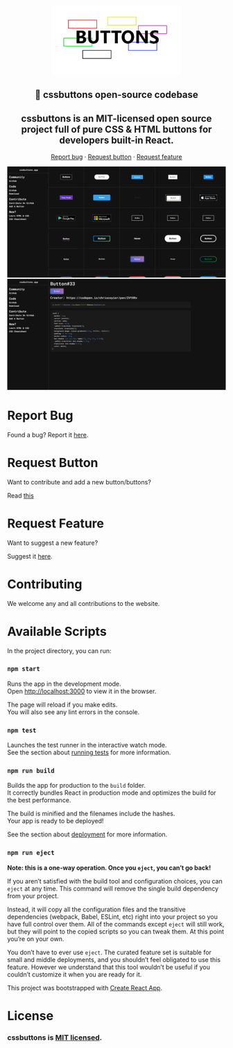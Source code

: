 <p align="center"><a href="https://cssbuttons.vercel.app/" target="_blank" rel="noopener noreferrer"><img width="300" src="./img/buttons.png" alt="cssbuttons"></a></p>
<h2 align="center">🚀 cssbuttons open-source codebase</h2> 

<h2 align="center">
cssbuttons is an MIT-licensed open source project full of pure CSS & HTML buttons for developers built-in React. 
</h2> 

<p align="center">
  <a href="https://github.com/r1/cssbuttons/issues">Report bug</a>
  ·
  <a href="https://github.com/r1/cssbuttons/blob/master/CONTRIBUTING.md">Request button</a>
  ·
  <a href="https://github.com/r1/cssbuttons/blob/master/CONTRIBUTING.md">Request feature</a>
</p>

![](./img/main.png)
![](./img/side.png)

# Report Bug

Found a bug? Report it [here](https://github.com/r1/cssbuttons/issues).

# Request Button

Want to contribute and add a new button/buttons?

Read [this](https://github.com/r1/cssbuttons/blob/master/CONTRIBUTING.md)

# Request Feature

Want to suggest a new feature? 

Suggest it [here](https://github.com/r1/cssbuttons/blob/master/CONTRIBUTING.md).

# Contributing
We welcome any and all contributions to the website.

# Available Scripts
In the project directory, you can run:

### `npm start`
Runs the app in the development mode.<br />
Open [http://localhost:3000](http://localhost:3000) to view it in the browser.

The page will reload if you make edits.<br />
You will also see any lint errors in the console.

### `npm test`
Launches the test runner in the interactive watch mode.<br />
See the section about [running tests](https://facebook.github.io/create-react-app/docs/running-tests) for more information.

### `npm run build`
Builds the app for production to the `build` folder.<br />
It correctly bundles React in production mode and optimizes the build for the best performance.

The build is minified and the filenames include the hashes.<br />
Your app is ready to be deployed!

See the section about [deployment](https://facebook.github.io/create-react-app/docs/deployment) for more information.

### `npm run eject`
**Note: this is a one-way operation. Once you `eject`, you can’t go back!**

If you aren’t satisfied with the build tool and configuration choices, you can `eject` at any time. This command will remove the single build dependency from your project.

Instead, it will copy all the configuration files and the transitive dependencies (webpack, Babel, ESLint, etc) right into your project so you have full control over them. All of the commands except `eject` will still work, but they will point to the copied scripts so you can tweak them. At this point you’re on your own.

You don’t have to ever use `eject`. The curated feature set is suitable for small and middle deployments, and you shouldn’t feel obligated to use this feature. However we understand that this tool wouldn’t be useful if you couldn’t customize it when you are ready for it.

This project was bootstrapped with [Create React App](https://github.com/facebook/create-react-app).

# License
### cssbuttons is [MIT licensed](./LICENSE).